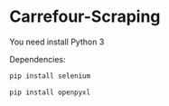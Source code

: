 # Carrefour-Scraping

You need install Python 3

Dependencies:

```bash
pip install selenium
```

```bash
pip install openpyxl
```

